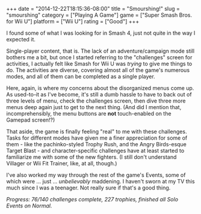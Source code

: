 +++
date = "2014-12-22T18:15:36-08:00"
title = "Smourshing!"
slug = "smourshing"
category = ["Playing A Game"]
game = ["Super Smash Bros. for Wii U"]
platform = ["Wii U"]
rating = ["Good"]
+++

I found some of what I was looking for in Smash 4, just not quite in the way I expected it.

Single-player content, that is.  The lack of an adventure/campaign mode still bothers me a bit, but once I started referring to the "challenges" screen for activities, I actually felt like Smash for Wii U was <i>trying</i> to give me things to do.  The activities are diverse, covering almost all of the game's numerous modes, and all of them can be completed as a single player.

Here, again, is where my concerns about the disorganized menus come up.  As used-to-it as I've become, it's still a dumb hassle to have to back out of three levels of menu, check the challenges screen, then dive three more menus deep again just to get to the next thing.  (And did I mention that, incomprehensibly, the menu buttons are <b>not</b> touch-enabled on the Gamepad screen!?)

That aside, the game is finally feeling "real" to me with these challenges.  Tasks for different modes have given me a finer appreciation for some of them - like the pachinko-styled Trophy Rush, and the Angry Birds-esque Target Blast - and character-specific challenges have at least started to familiarize me with some of the new fighters.  (I still don't understand Villager or Wii Fit Trainer, like, at all, though.)

I've also worked my way through the rest of the game's Events, some of which were ... just ... <i>unbelievably</i> maddening.  I haven't sworn at my TV this much since I was a teenager.  Not really sure if that's a good thing.

<i>Progress: 76/140 challenges complete, 227 trophies, finished all Solo Events on Normal.</i>